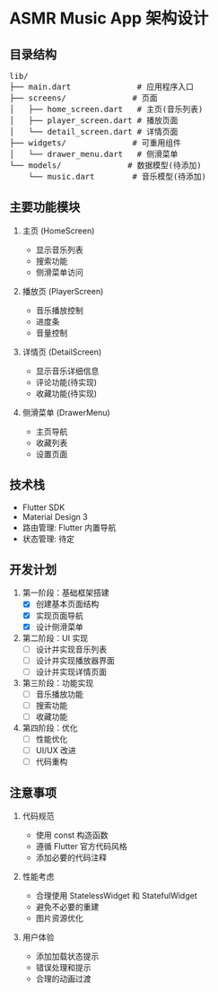 # ASMR Music App 架构设计

## 目录结构

<pre>
lib/
├── main.dart              # 应用程序入口
├── screens/              # 页面
│   ├── home_screen.dart   # 主页(音乐列表)
│   ├── player_screen.dart # 播放页面
│   └── detail_screen.dart # 详情页面
├── widgets/              # 可重用组件
│   └── drawer_menu.dart   # 侧滑菜单
└── models/              # 数据模型(待添加)
    └── music.dart        # 音乐模型(待添加)
</pre>

## 主要功能模块

1. 主页 (HomeScreen)
   - 显示音乐列表
   - 搜索功能
   - 侧滑菜单访问

2. 播放页 (PlayerScreen)
   - 音乐播放控制
   - 进度条
   - 音量控制

3. 详情页 (DetailScreen)
   - 显示音乐详细信息
   - 评论功能(待实现)
   - 收藏功能(待实现)

4. 侧滑菜单 (DrawerMenu)
   - 主页导航
   - 收藏列表
   - 设置页面

## 技术栈

- Flutter SDK
- Material Design 3
- 路由管理: Flutter 内置导航
- 状态管理: 待定

## 开发计划

1. 第一阶段：基础框架搭建
   - [x] 创建基本页面结构
   - [x] 实现页面导航
   - [x] 设计侧滑菜单

2. 第二阶段：UI 实现
   - [ ] 设计并实现音乐列表
   - [ ] 设计并实现播放器界面
   - [ ] 设计并实现详情页面

3. 第三阶段：功能实现
   - [ ] 音乐播放功能
   - [ ] 搜索功能
   - [ ] 收藏功能

4. 第四阶段：优化
   - [ ] 性能优化
   - [ ] UI/UX 改进
   - [ ] 代码重构

## 注意事项

1. 代码规范
   - 使用 const 构造函数
   - 遵循 Flutter 官方代码风格
   - 添加必要的代码注释

2. 性能考虑
   - 合理使用 StatelessWidget 和 StatefulWidget
   - 避免不必要的重建
   - 图片资源优化

3. 用户体验
   - 添加加载状态提示
   - 错误处理和提示
   - 合理的动画过渡
</pre>